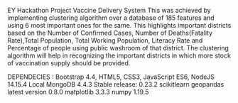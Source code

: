EY Hackathon Project
Vaccine Delivery System
This was achieved by implementing clustering algorithm over a database of 185 features and using 6 most important ones for the same.
This highlights important districts based on the Number of Confirmed Cases, Number of Deaths(Fatality Rate),Total Population, Total Working Population,
Literacy Rate and Percentage of people using public washroom of that district. The clustering algorithm will help in recognizing the important districts in which more 
stock of vaccination supply should be provided.



DEPENDECIES :
Bootstrap 4.4, HTML5, CSS3, JavaScript ES6, NodeJS 14.15.4
Local MongoDB 4.4.3
Stable release: 0.23.2
scikitlearn
geopandas latest version 0.8.0
matplotlib 3.3.3
numpy 1.19.5


